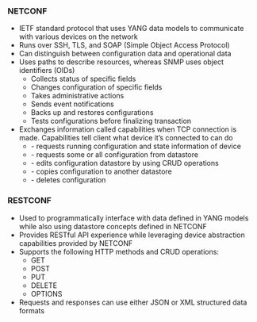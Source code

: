 ### NETCONF  
* IETF standard protocol that uses YANG data models to communicate with various devices on the network  
* Runs over SSH, TLS, and SOAP (Simple Object Access Protocol)  
* Can distinguish between configuration data and operational data  
* Uses paths to describe resources, whereas SNMP uses object identifiers (OIDs)  
  * Collects status of specific fields  
  * Changes configuration of specific fields  
  * Takes administrative actions  
  * Sends event notifications  
  * Backs up and restores configurations  
  * Tests configurations before finalizing transaction  
* Exchanges information called capabilities when TCP connection is made. Capabilities tell client what device it’s connected to can do  
  * <get> - requests running configuration and state information of device  
  * <get-config> - requests some or all configuration from datastore  
  * <edit-config> - edits configuration datastore by using CRUD operations  
  * <copy-config> - copies configuration to another datastore  
  * <delete-config> - deletes configuration  


### RESTCONF  
* Used to programmatically interface with data defined in YANG models while also using datastore concepts defined in NETCONF  
* Provides RESTful API experience while leveraging device abstraction capabilities provided by NETCONF  
* Supports the following HTTP methods and CRUD operations:  
  * GET  
  * POST  
  * PUT  
  * DELETE  
  * OPTIONS  
* Requests and responses can use either JSON or XML structured data formats  
